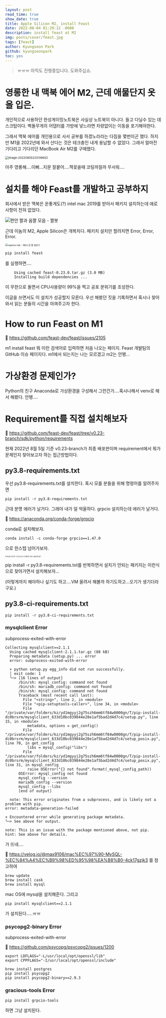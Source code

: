 ```yaml
---
layout: post
read_time: true
show_date: true
title: Apple Silicon M2, install Feast
date: 2022-08-04 01:29:12 -0600
description: install feast at M2
img: posts/cover/feast.jpg
tags: [feast]
author: Kyungseon Park
github: kyungseonpark
toc: yes
---
```


> 
>
> ㅠㅠㅠ 아직도 진행중입니다. 도와주십쇼.
>
> 

# 영롱한 내 맥북 에어 M2, 근데 애물단지 옷을 입은.

개인적으로 사용하던 한성게이밍노트북은 사실상 노트북이 아니다. 들고 다닐수 있는 데스크탑이다. 벽돌무게의 어댑터를 가방에 넣느라면 차량없이는 이동을 포기해야한다.

그래서 맥북 에어를 개인용으로 사서 공부를 하겠노라라는 다짐을 몇번이곤 했다. 하지만 M1을 2022년에 와서 산다는 것은 테크충인 내게 용납할 수 없었다. 그래서 얼마전 기다리고 기다리던 MacBook Air M2를 구매했다.

<img src="../assets/img/posts/2022-08-05-install-feast-m2/image-20220805223139652.png" alt="image-20220805223139652" style="zoom:67%;" />

아주 영롱해....이뻐...지문 잘뭍어....잭꽂을때 코팅까질까 무서워....

# 설치를 해야 Feast를 개발하고 공부하지

회사에서 받은 맥북은 운좋게도(?) intel mac 2019를 받아서 패키지 설치하는데 애로사항이 전혀 없었다.

![편안 짤과 움짤 모음 - 짤봇](../assets/img/posts/2022-08-05-install-feast-m2/Vgvs95YpK.jpeg)

근데 이놈의 M2, Apple Silicon은 개복치다. 패키치 설치만 할려치면 Error, Error, Error.

<img src="../assets/img/posts/2022-08-05-install-feast-m2/before.jpg" alt="rajephon lab - 개비스콘 짤 생성기" style="zoom:50%;" />

```dockerfile
pip install feast
```

를 실행하면....

```shell
	Using cached feast-0.23.0.tar.gz (3.0 MB)
	Installing build dependencies ...
```

이 무한으로 돌면서 CPU사용량이 99%을 찍고 공포 분위기를 조성한다.

이글을 쓰면서도 이 설치가 성공할지 모른다. 우선 해봤던 짓을 기록하면서 혹시나 찾아와서 읽는 분들의 시간을 아껴주고자 한다.

# How to run Feast on M1

:link:  <a href="https://github.com/feast-dev/feast/issues/2105/">https://github.com/feast-dev/feast/issues/2105</a>

m1 install feast 뭐 이런 검색어로 입력하면 처음 나오는 페이지. Feast 개발팀의 GitHub 이슈 페이지다. m1에서 되는지는 나는 모르겠고 m2는 안됑...

# 가상환경 문제인가?

Python의 친구 Anaconda로 가상환경을 구성해서 그런건가....혹시나해서 venv로 해서 해봤다. 안됑....

# Requirement를 직접 설치해보자

:link: <a href="https://github.com/feast-dev/feast/tree/v0.23-branch/sdk/python/requirements">https://github.com/feast-dev/feast/tree/v0.23-branch/sdk/python/requirements</a>

현재 2022년 8월 5일 기준 v0.23-branch가 최종 배포판이며 requirement에서 뭐가 문제인지 찾아보고자 하는 접근방법이다.

## py3.8-requirements.txt

우선 py3.8-requirements.txt를 설치한다. 혹시 모를 분들을 위해 명령어를 알려주자면

```
pip install -r py3.8-requirements.txt
```

근데 분명 에러가 날거다. 그래야 내가 덜 억울하다. grpcio 설치하는데 에러가 날거다.

:link: <a href="https://anaconda.org/conda-forge/grpcio">https://anaconda.org/conda-forge/grpcio</a>

conda로 설치해보자.

```shell
conda install -c conda-forge grpcio==1.47.0
```

으로 한스텝 넘어가보자.

<img src="../assets/img/posts/2022-08-05-install-feast-m2/img.jpg" alt="위대한 개츠비' 디카프리오가 건배하던 와인, 대체 뭘까요?" style="zoom:33%;" />

pip install -r py3.8-requirements.txt를 반복하면서 설치가 안되는 패키지는 이런식으로 찾아가면서 설치해보자...

(이렇게까지 해야하나 싶기도 하고....VM 올려서 해볼까 하기도하고...오기가 생기더라구요.)

## py3.8-ci-requirements.txt

``` shell
pip install -r py3.8-ci-requirements.txt
```

### mysqlclient Error

subprocess-exited-with-error

```shell
Collecting mysqlclient==2.1.1
  Using cached mysqlclient-2.1.1.tar.gz (88 kB)
  Preparing metadata (setup.py) ... error
  error: subprocess-exited-with-error

  × python setup.py egg_info did not run successfully.
  │ exit code: 1
  ╰─> [16 lines of output]
      /bin/sh: mysql_config: command not found
      /bin/sh: mariadb_config: command not found
      /bin/sh: mysql_config: command not found
      Traceback (most recent call last):
        File "<string>", line 2, in <module>
        File "<pip-setuptools-caller>", line 34, in <module>
        File "/private/var/folders/kz/yd1mgyyj2g75szh6mm6tf84w0000gn/T/pip-install-dc0brsrm/mysqlclient_633d10bc039844e28e1af5bad2d4d7c4/setup.py", line 15, in <module>
          metadata, options = get_config()
        File "/private/var/folders/kz/yd1mgyyj2g75szh6mm6tf84w0000gn/T/pip-install-dc0brsrm/mysqlclient_633d10bc039844e28e1af5bad2d4d7c4/setup_posix.py", line 70, in get_config
          libs = mysql_config("libs")
        File "/private/var/folders/kz/yd1mgyyj2g75szh6mm6tf84w0000gn/T/pip-install-dc0brsrm/mysqlclient_633d10bc039844e28e1af5bad2d4d7c4/setup_posix.py", line 31, in mysql_config
          raise OSError("{} not found".format(_mysql_config_path))
      OSError: mysql_config not found
      mysql_config --version
      mariadb_config --version
      mysql_config --libs
      [end of output]

  note: This error originates from a subprocess, and is likely not a problem with pip.
error: metadata-generation-failed

× Encountered error while generating package metadata.
╰─> See above for output.

note: This is an issue with the package mentioned above, not pip.
hint: See above for details.
```

가 뜨네....

:link: <a href="https://velog.io/@max9106/mac%EC%97%90-MySQL-%EC%84%A4%EC%B9%98%ED%95%98%EA%B8%B0-4ck17gzjk3">https://velog.io/@max9106/mac%EC%97%90-MySQL-%EC%84%A4%EC%B9%98%ED%95%98%EA%B8%B0-4ck17gzjk3</a> 를 참고하여

```shell
brew update
brew install cask
brew install mysql
```

mac OS에 mysql을 설치해준다. 그리고

```shell
pip install mysqlclient==2.1.1
```

가 설치된다.....ㅠㅠ

### psycopg2-binary Error

subprocess-exited-with-error

:link: <a href="https://github.com/psycopg/psycopg2/issues/1200">https://github.com/psycopg/psycopg2/issues/1200</a>

```shell
export LDFLAGS="-L/usr/local/opt/openssl/lib"
export CPPFLAGS="-I/usr/local/opt/openssl/include"
```

```shell
brew install postgres
pip install psycopg2
pip install psycopg2-binary==2.9.3
```

### gracious-tools Error

```shell
pip install grpcio-tools
```

하면 그냥 설치된다.
